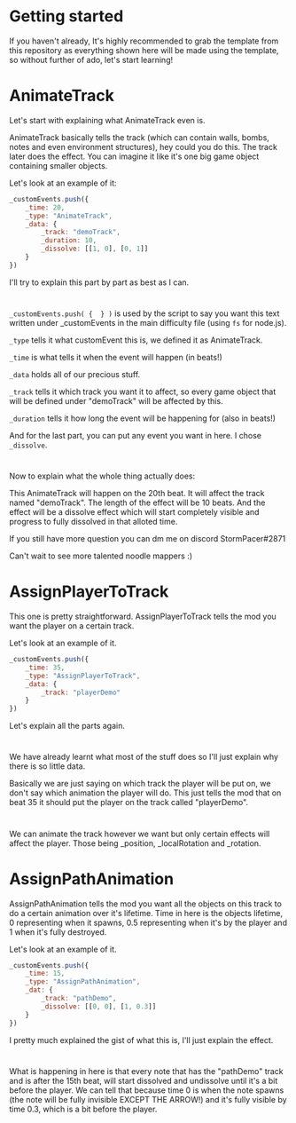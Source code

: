 # Getting started
If you haven't already, It's highly recommended to grab the template from this repository as everything shown here will be made using the template, so without further of ado, let's start learning!

# AnimateTrack
Let's start with explaining what AnimateTrack even is.

AnimateTrack basically tells the track (which can contain walls, bombs, notes and even environment structures), hey could you do this. The track later does the effect. You can imagine it like it's one big game object containing smaller objects.

Let's look at an example of it:

```js
_customEvents.push({
    _time: 20,
    _type: "AnimateTrack",
    _data: {
        _track: "demoTrack",
        _duration: 10,
        _dissolve: [[1, 0], [0, 1]]
    }
})
```
I'll try to explain this part by part as best as I can.
#
`_customEvents.push( {  } )` is used by the script to say you want this text written under _customEvents in the main difficulty file (using `fs` for node.js).

`_type` tells it what customEvent this is, we defined it as AnimateTrack.

`_time` is what tells it when the event will happen (in beats!)

`_data` holds all of our precious stuff.

`_track` tells it which track you want it to affect, so every game object that will be defined under "demoTrack" will be affected by this.

`_duration` tells it how long the event will be happening for (also in beats!)

And for the last part, you can put any event you want in here. I chose `_dissolve`.
#
Now to explain what the whole thing actually does:

This AnimateTrack will happen on the 20th beat. It will affect the track named "demoTrack". The length of the effect will be 10 beats. And the effect will be a dissolve effect which will start completely visible and progress to fully dissolved in that alloted time.

If you still have more question you can dm me on discord StormPacer#2871

Can't wait to see more talented noodle mappers :)
#
# AssignPlayerToTrack
This one is pretty straightforward. AssignPlayerToTrack tells the mod you want the player on a certain track.

Let's look at an example of it.

```js
_customEvents.push({
    _time: 35,
    _type: "AssignPlayerToTrack",
    _data: {
        _track: "playerDemo"
    }
})
```

Let's explain all the parts again.
#
We have already learnt what most of the stuff does so I'll just explain why there is so little data.

Basically we are just saying on which track the player will be put on, we don't say which animation the player will do. This just tells the mod that on beat 35 it should put the player on the track called "playerDemo". 
#
We can animate the track however we want but only certain effects will affect the player. Those being _position, _localRotation and _rotation.
#
# AssignPathAnimation
AssignPathAnimation tells the mod you want all the objects on this track to do a certain animation over it's lifetime. Time in here is the objects lifetime, 0 representing when it spawns, 0.5 representing when it's by the player and 1 when it's fully destroyed.

Let's look at an example of it.

```js
_customEvents.push({
    _time: 15,
    _type: "AssignPathAnimation",
    _dat: {
        _track: "pathDemo",
        _dissolve: [[0, 0], [1, 0.3]]
    }
})
```

I pretty much explained the gist of what this is, I'll just explain the effect.
#
What is happening in here is that every note that has the "pathDemo" track and is after the 15th beat, will start dissolved and undissolve until it's a bit before the player. We can tell that because time 0 is when the note spawns (the note will be fully invisible EXCEPT THE ARROW!) and it's fully visible by time 0.3, which is a bit before the player.
